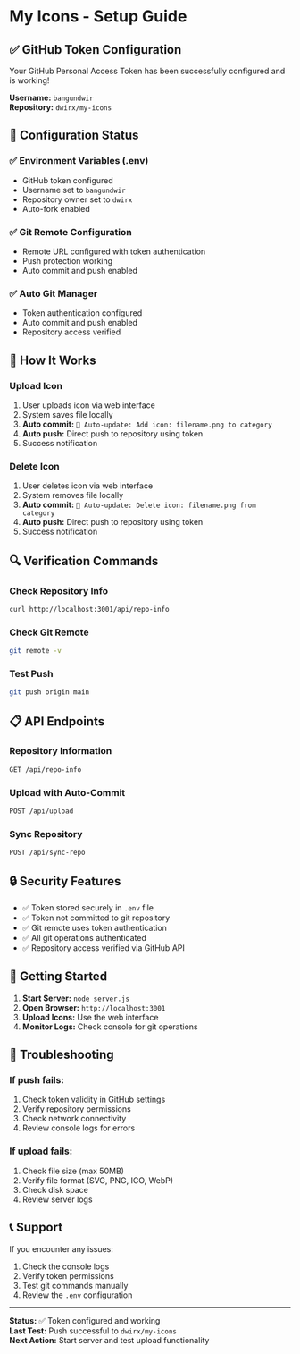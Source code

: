 # My Icons - Setup Guide

## ✅ GitHub Token Configuration

Your GitHub Personal Access Token has been successfully configured and is working!

**Username:** `bangundwir`  
**Repository:** `dwirx/my-icons`

## 🔧 Configuration Status

### ✅ Environment Variables (.env)
- GitHub token configured
- Username set to `bangundwir`
- Repository owner set to `dwirx`
- Auto-fork enabled

### ✅ Git Remote Configuration
- Remote URL configured with token authentication
- Push protection working
- Auto commit and push enabled

### ✅ Auto Git Manager
- Token authentication configured
- Auto commit and push enabled
- Repository access verified

## 🚀 How It Works

### Upload Icon
1. User uploads icon via web interface
2. System saves file locally
3. **Auto commit:** `🤖 Auto-update: Add icon: filename.png to category`
4. **Auto push:** Direct push to repository using token
5. Success notification

### Delete Icon
1. User deletes icon via web interface
2. System removes file locally
3. **Auto commit:** `🤖 Auto-update: Delete icon: filename.png from category`
4. **Auto push:** Direct push to repository using token
5. Success notification

## 🔍 Verification Commands

### Check Repository Info
```bash
curl http://localhost:3001/api/repo-info
```

### Check Git Remote
```bash
git remote -v
```

### Test Push
```bash
git push origin main
```

## 📋 API Endpoints

### Repository Information
```bash
GET /api/repo-info
```

### Upload with Auto-Commit
```bash
POST /api/upload
```

### Sync Repository
```bash
POST /api/sync-repo
```

## 🔒 Security Features

- ✅ Token stored securely in `.env` file
- ✅ Token not committed to git repository
- ✅ Git remote uses token authentication
- ✅ All git operations authenticated
- ✅ Repository access verified via GitHub API

## 🎯 Getting Started

1. **Start Server:** `node server.js`
2. **Open Browser:** `http://localhost:3001`
3. **Upload Icons:** Use the web interface
4. **Monitor Logs:** Check console for git operations

## 🐛 Troubleshooting

### If push fails:
1. Check token validity in GitHub settings
2. Verify repository permissions
3. Check network connectivity
4. Review console logs for errors

### If upload fails:
1. Check file size (max 50MB)
2. Verify file format (SVG, PNG, ICO, WebP)
3. Check disk space
4. Review server logs

## 📞 Support

If you encounter any issues:
1. Check the console logs
2. Verify token permissions
3. Test git commands manually
4. Review the `.env` configuration

---

**Status:** ✅ Token configured and working  
**Last Test:** Push successful to `dwirx/my-icons`  
**Next Action:** Start server and test upload functionality 